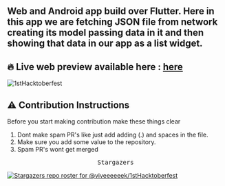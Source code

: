 <h2>Web and Android app build over Flutter. Here in this app we are fetching JSON file from network creating its model passing data in it and then showing that data in our app as a list widget.</h2>

## 🔥 Live web preview available here : [here](https://firsthacktoberfest.web.app/#/)

[Dark theme is implemented by https://github.com/AwsmAsim]: #nowhere
![1stHacktoberfest](https://user-images.githubusercontent.com/63421684/137514287-c87c5b48-5563-41b5-beae-f4a2bdfc11b5.gif)
<h2>⚠️ Contribution Instructions </h2>

Before you start making contribution make these things clear 

1) Dont make spam PR's like just add adding (.) and spaces in the file.
2) Make sure you add some value to the repository.
3) Spam PR's wont get merged

<div align="center">
    <pre>Stargazers</pre>
</div>

[![Stargazers repo roster for @viveeeeeek/1stHacktoberfest](https://reporoster.com/stars/dark/viveeeeeek/1stHacktoberfest)](https://github.com/viveeeeeek/1stHacktoberfest/stargazers)

